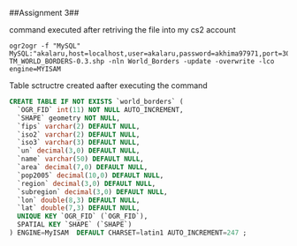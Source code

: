 ##Assignment 3##

command executed after retriving the file into my cs2 account

```
ogr2ogr -f "MySQL" MySQL:"akalaru,host=localhost,user=akalaru,password=akhima97971,port=3036" TM_WORLD_BORDERS-0.3.shp -nln World_Borders -update -overwrite -lco engine=MYISAM
```

Table sctructre created aafter executing the command

```SQL
CREATE TABLE IF NOT EXISTS `world_borders` (
  `OGR_FID` int(11) NOT NULL AUTO_INCREMENT,
  `SHAPE` geometry NOT NULL,
  `fips` varchar(2) DEFAULT NULL,
  `iso2` varchar(2) DEFAULT NULL,
  `iso3` varchar(3) DEFAULT NULL,
  `un` decimal(3,0) DEFAULT NULL,
  `name` varchar(50) DEFAULT NULL,
  `area` decimal(7,0) DEFAULT NULL,
  `pop2005` decimal(10,0) DEFAULT NULL,
  `region` decimal(3,0) DEFAULT NULL,
  `subregion` decimal(3,0) DEFAULT NULL,
  `lon` double(8,3) DEFAULT NULL,
  `lat` double(7,3) DEFAULT NULL,
  UNIQUE KEY `OGR_FID` (`OGR_FID`),
  SPATIAL KEY `SHAPE` (`SHAPE`)
) ENGINE=MyISAM  DEFAULT CHARSET=latin1 AUTO_INCREMENT=247 ;

```

